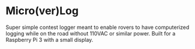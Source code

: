 # Micro(ver)Log

Super simple contest logger meant to enable rovers to have
computerized logging while on the road without 110VAC or similar
power. Built for a Raspberry Pi 3 with a small display.
